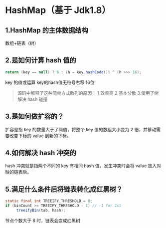 # HashMap（基于 Jdk1.8）

## 1.HashMap 的主体数据结构
数组+链表（树）

## 2.是如何计算 hash 值的

```java
return (key == null) ? 0 : (h = key.hashCode()) ^ (h >>> 16);
```
key 的值或运算 key的hash值无符号右移 16位

> 源码中解释了这种简单方式散列的原因：
> 1.效率高
> 2.基本分散
> 3.使用了树解决 hash 碰撞


## 3.是如何做扩容的？
扩容是指 key 的数量大于了阈值，将整个 key 值的数组大小变为 2 倍，并移动需要改变下标的 value 到新的下标。

## 4.如何解决 hash 冲突的
hash 冲突就是指两个不同的 key 有相同 hash 值，发生冲突时会将 value 放入对映的链表后。

## 5.满足什么条件后将链表转化成红黑树？
```java
static final int TREEIFY_THRESHOLD = 8;
if (binCount >= TREEIFY_THRESHOLD - 1) // -1 for 1st
     treeifyBin(tab, hash);
```
节点个数大于 8 时，链表会变成红黑树